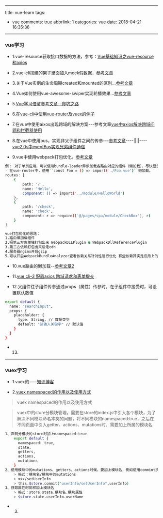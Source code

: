 
---
title: vue-learn
tags:
  - vue
comments: true
abbrlink: 1
categories: vue
date: 2018-04-21 16:35:36
---

### vue学习

- 1.vue-resource获取接口数据的方法，参考：[Vue基础知识之vue-resource和axios](https://www.cnblogs.com/Juphy/p/7073027.html)

- 2.vue-cli搭建的架子里面加入mock假数据，[参考文章](https://www.jianshu.com/p/ccd53488a61b)

- 3.关于Vue实例的生命周期created和mounted的区别...[参考文章](http://www.zhimengzhe.com/Javascriptjiaocheng/236707.html)

- 4.Vue如何使用vue-awesome-swiper实现轮播效果...[参考文章](https://www.cnblogs.com/zishang91/p/7600006.html)

<!-- more -->
- 5.[Vue学习借鉴参考文章--爬坑之路](https://www.cnblogs.com/wisewrong/p/6277262.html)

- 6.[在vue-cli中使用vue-router及vuex的例子](https://www.jianshu.com/p/f5bbcbd5b4b5)

- 7.在vue中使用aixos出现跨域的解决方案---参考文章[vue中axios解决跨域问题和拦截器使用](http://blog.csdn.net/kirinlau/article/details/78611774)

- 8.在vue中使用bus，实现非父子组件之间的传参---[参考文章](https://www.cnblogs.com/place-J-P/p/7586819.html)----||||----[vue2.0s中eventBus实现兄弟组件通信](https://blog.csdn.net/u013034014/article/details/54574989?locationNum=2&fps=1)

- 9.vue中使用webpack打包优化。[参考文章](https://www.cnblogs.com/kevin2chen/p/6816693.html)

```bash
例： 对于单页应用，可以使用bundle-loader异步加载各路由对应的组件（懒加载），尽快显示首屏。
- 在vue-router中，使用``const Foo = () => import('./Foo.vue')``懒加载。
routes: [
    {
        path: '/',
        name: 'Hello',
        component: () => import('../module/HelloWorld')
    },
    {
        path: '/check',
        name: 'check',
        component: r => require(['@/pages/spa/module/CheckBox'], r)
    }
]
```

```bash
vue打包优化的思路：
1.路由懒加载组件
2.把第三方库单独打包出来 WebpackDLLPlugin & WebpackDllReferencePlugin
3.第三方依赖打包出来后走cdn
4.服务器nginx开启gzip
5.可以开启WebpackBundleAnalyzer查看依赖关系针对性进行优化 有些依赖其实是没用上的
```

- 10.vue路由的懒加载--[参考文章2](http://www.cnblogs.com/wjunwei/p/9242142.html)

- 11.[vue cli-3 配置axios 跨域请求和表单提交](https://blog.csdn.net/qq_36306590/article/details/81746897)

- 12.父组件往子组件传参通过props（属性）传参时，在子组件中接受时，可设置默认数值

```bash
export default {
  name: "searchInput",
  props: {
    placeholder: {
      type: String, // 数据类型
      default: "请输入关键字" // 默认值
    }
  }
}
```

- 13.



---

### vuex学习

- 1.vuex的----[知识博客](https://blog.csdn.net/u012149969/article/details/80350907)

- 2.[vuex namespaced的作用以及使用方式](https://blog.csdn.net/fuck487/article/details/83411856)

> vuex namespaced的作用以及使用方式  

> vuex中的store分模块管理，需要在store的index.js中引入各个模块，为了解决不同模块命名冲突的问题，将不同模块的namespaced:true，之后在不同页面中引入getter、actions、mutations时，需要加上所属的模块名  

```bash
1、声明分模块的store时加上namespaced:true
    export default {
      namespaced: true,
      state,
      getters,
      actions,
      mutations
    }
2、使用模块中的mutations、getters、actions时候，要加上模块名，例如使用commint执行mutations时
    > 格式：模块名/模块中的mutations
    > xxx/setUserInfo
    > this.$store.commit("userInfo/setUserInfo",userInfo)
3、获取属性时同样加上模块名
    > 格式：store.state.模块名.模块属性
    > $store.state.userInfo.userName

```

- 3.
